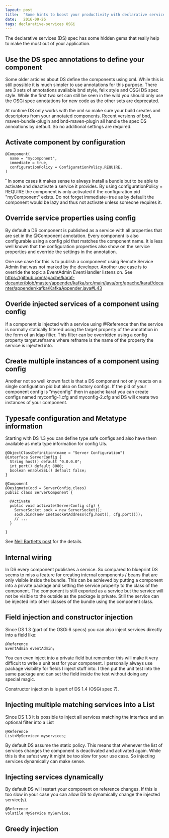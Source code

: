 ```yaml
---
layout: post
title:  "Some hints to boost your productivity with declarative services"
date:   2016-09-26
tags: declarative-services OSGi
---
```

The declarative services (DS) spec has some hidden gems that really help to make the most out of your application.

## Use the DS spec annotations to define your component

Some older articles about DS define the components using xml. While this is still possible it is much simpler to use annotations for this purpose.
There are 3 sets of annotations available bnd style, felix style and OSGi DS spec style. While the first two set can still be seen in the wild you
should only use the OSGi spec annotations for new code as the other sets are deprecated.

At runtime DS only works with the xml so make sure your build creates xml descriptors from your annotated components. Recent versions of bnd, maven-bundle-plugin
and bnd-maven-plugin all handle the spec DS annoations by default. So no additional settings are required.

## Activate component by configuration

    @Component(
      name = "mycomponent",
      immediate = true,
      configurationPolicy = ConfigurationPolicy.REQUIRE,
    )
˚
In some cases it makes sense to always install a bundle but to be able to activate and deactivate a service it provides.
By using configurationPolicy = REQUIRE the component is only activated if the configuration pid "myComponent" exists.
Do not forget immediate=true as by defaullt the component would be lazy and thus not activate unless someone requires it.

## Override service properties using config

By default a DS component is published as a service with all properties that are set in the @Component annotation.
Every component is also configurable using a config pid that matches the component name. It is less well known that the
configuration properties also show on the service properties and override the settings in the annotation.

One use case for this is to publish a componeent using Remote Service Admin that was not marked by the developer.
Another use case is to override the topic a EventAdmin EventHandler listens on. See https://github.com/apache/karaf-decanter/blob/master/appender/kafka/src/main/java/org/apache/karaf/decanter/appender/kafka/KafkaAppender.java#L43

## Overide injected services of a component using config

If a component is injected with a service using @Reference then the service is normally statically filtered using the target property of the annotation in the
form of an ldap filter.
This filter can be overridden using a config property target.refname where refname is the name of the property the service is injected into.

## Create multiple instances of a component using config
Another not so well known fact is that a DS component not only reacts on a single configuation pid but also on factory configs. If the pid of your component config is "myconfig" then in apache karaf you can create configs named myconfig-1.cfg and myconfig-2.cfg and DS will create two instances of your component.

## Typesafe configuration and Metatype information
Starting with DS 1.3 you can define type safe configs and also have them available as meta type information for config UIs.

    @ObjectClassDefinition(name = "Server Configuration")
    @interface ServerConfig {
      String host() default "0.0.0.0";
      int port() default 8080;
      boolean enableSSL() default false;
    }

    @Component
    @Designate(ocd = ServerConfig.class)
    public class ServerComponent {

      @Activate
      public void activate(ServerConfig cfg) {
        ServerSocket sock = new ServerSocket();
        sock.bind(new InetSocketAddress(cfg.host(), cfg.port()));
        // ...
      }

    }

See [Neil Bartletts post](http://njbartlett.name/2015/08/17/osgir6-declarative-services.html) for the details.

## Internal wiring

In DS every component publishes a service. So compared to blueprint DS seems to miss a feature for creating internal components / beans that are only visible inside the bundle.
This can be achieved by putting a component into a private package and setting the service property to the class of the component. The component is still exported as a service
but the service will not be visible to the outside as the package is private. Still the service can be injected into other classes of the bundle using the component class.

## Field injection and constructor injection

Since DS 1.3 (part of the OSGi 6 specs) you can also inject services directly into a field like:

    @Reference
    EventAdmin eventAdmin;

You can even inject into a private field but remember this will make it very difficult to write a unit test for your component. I personally always use package visibility for
fields I inject stuff into. I then put the unit test into the same package and can set the field inside the test without doing any special magic.

Constructor injection is is part of DS 1.4 (OSGi spec 7).

## Injecting multiple matching services into a List<MyService>

Since DS 1.3 it is possible to inject all services matching the interface and an optional filter into a List

    @Reference
    List<MyService> myservices;

By default DS assume the static policy. This means that whenever the list of services changes the component is deactivated and activated again. While this is the safest way it might be too slow for your use case.
So injecting services dynamically can make sense.

## Injecting services dynamically

By default DS will restart your component on reference changes. If this is too slow in your case you can allow DS to dynamically change the injected service(s).

    @Reference
    volatile MyService myService;

## Greedy injection
